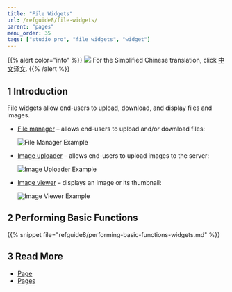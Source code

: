```yaml
---
title: "File Widgets"
url: /refguide8/file-widgets/
parent: "pages"
menu_order: 35
tags: ["studio pro", "file widgets", "widget"]
---
```


{{% alert color="info" %}}
<img src="attachments/chinese-translation/china.png" style="display: inline-block; margin: 0" /> For the Simplified Chinese translation, click [中文译文](https://cdn.mendix.tencent-cloud.com/documentation/refguide8/file-widgets.pdf).
{{% /alert %}}

## 1 Introduction

File widgets allow end-users to upload, download, and display files and images. 

* [File manager](/refguide8/file-manager/) – allows end-users to upload and/or download files:

    ![File Manager Example](/attachments/refguide8/modeling/pages/file-widgets/file-manager-example.png)

* [Image uploader](/refguide8/image-uploader/) – allows end-users to upload images to the server:

    ![Image Uploader Example](/attachments/refguide8/modeling/pages/file-widgets/image-uploader-example.png)

* [Image viewer](/refguide8/image-viewer/) – displays an image or its thumbnail:

    ![Image Viewer Example](/attachments/refguide8/modeling/pages/file-widgets/image-viewer-example.png)

## 2 Performing Basic Functions

{{% snippet file="refguide8/performing-basic-functions-widgets.md" %}}

## 3 Read More

* [Page](/refguide8/page/)
* [Pages](/refguide8/pages/)
